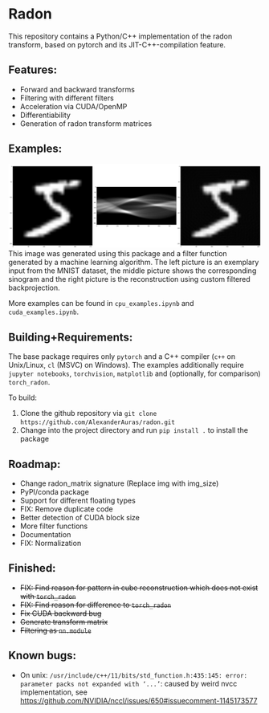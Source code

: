 # Radon
This repository contains a Python/C++ implementation of the radon transform, based on pytorch and its JIT-C++-compilation feature.

## Features:
 - Forward and backward transforms
 - Filtering with different filters
 - Acceleration via CUDA/OpenMP
 - Differentiability
 - Generation of radon transform matrices

## Examples:
![alt text](figure.png "Logo Title Text 1")
This image was generated using this package and a filter function generated by a machine learning algorithm. The left picture is an exemplary input from the MNIST dataset, the middle picture shows the corresponding sinogram and the right picture is the reconstruction using custom filtered backprojection.

 More examples can be found in `cpu_examples.ipynb` and `cuda_examples.ipynb`.

## Building+Requirements:
The base package requires only `pytorch` and a C++ compiler (`c++` on Unix/Linux, `cl` (MSVC) on Windows). The examples additionally require `jupyter notebooks`, `torchvision`, `matplotlib` and (optionally, for comparison) `torch_radon`.

To build:
 1. Clone the github repository via `git clone https://github.com/AlexanderAuras/radon.git`
 2. Change into the project directory and run `pip install .` to install the package

## Roadmap:
 - Change radon_matrix signature (Replace img with img_size)
 - PyPI/conda package
 - Support for different floating types
 - FIX: Remove duplicate code
 - Better detection of CUDA block size
 - More filter functions
 - Documentation
 - FIX: Normalization

## Finished:
 - ~~FIX: Find reason for pattern in cube reconstruction which does not exist with `torch_radon`~~
 - ~~FIX: Find reason for difference to `torch_radon`~~
 - ~~Fix CUDA backward bug~~
 - ~~Generate transform matrix~~
 - ~~Filtering as `nn.module`~~

## Known bugs:
 - On unix: `/usr/include/c++/11/bits/std_function.h:435:145: error: parameter packs not expanded with ‘...’`: caused by weird nvcc implementation, see https://github.com/NVIDIA/nccl/issues/650#issuecomment-1145173577
